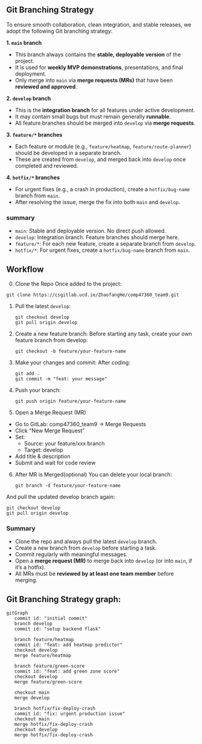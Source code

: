 ## Git Branching Strategy

To ensure smooth collaboration, clean integration, and stable releases, we adopt the following Git branching strategy:

**1. `main` branch**
- This branch always contains the **stable, deployable version** of the project.  
- It is used for **weekly MVP demonstrations**, presentations, and final deployment.  
- Only merge into `main` via **merge requests (MRs)** that have been **reviewed and approved**.

**2. `develop` branch**
- This is the **integration branch** for all features under active development.  
- It may contain small bugs but must remain generally **runnable**.  
- All feature branches should be merged into `develop` via **merge requests**.

**3. `feature/*` branches**
- Each feature or module (e.g., `feature/heatmap`, `feature/route-planner`) should be developed in a separate branch.  
- These are created from `develop`, and merged back into `develop` once completed and reviewed.

**4. `hotfix/*` branches**
- For urgent fixes (e.g., a crash in production), create a `hotfix/bug-name` branch from `main`.  
- After resolving the issue, merge the fix into both `main` and `develop`.

### summary
- `main`: Stable and deployable version. No direct push allowed.
- `develop`: Integration branch. Feature branches should merge here.
- `feature/*`: For each new feature, create a separate branch from `develop`.
- `hotfix/*`: For urgent fixes, create a `hotfix/bug-name` branch from `main`. 

## Workflow
0. Clone the Repo
Once added to the project:
```
git clone https://csgitlab.ucd.ie/ZhaofangHe/comp47360_team9.git
```

1. Pull the latest `develop`:
   ```
   git checkout develop
   git pull origin develop
   ```

2. Create a new feature branch:
   Before starting any task, create your own feature branch from develop:
   ```
   git checkout -b feature/your-feature-name
   ```

3. Make your changes and commit:
   After coding:
   ```
   git add .
   git commit -m "feat: your message"
   ```

4. Push your branch:
   ```
   git push origin feature/your-feature-name
   ```

5. Open a Merge Request (MR)
- Go to GitLab: comp47360_team9 → Merge Requests
- Click "New Merge Request"
- Set:
   - Source: your feature/xxx branch
   - Target: develop
- Add title & description
- Submit and wait for code review 

6. After MR is Merged(optional)
You can delete your local branch:
   ```
   git branch -d feature/your-feature-name
   ```
And pull the updated develop branch again:
   ```
   git checkout develop
   git pull origin develop
   ```

### Summary
- Clone the repo and always pull the latest `develop` branch.    
- Create a new branch from `develop` before starting a task.    
- Commit regularly with meaningful messages.    
- Open a **merge request (MR)** to merge back into `develop` (or into `main`, if it’s a hotfix).    
- All MRs must be **reviewed by at least one team member** before merging.


## Git Branching Strategy graph:

```mermaid
gitGraph
   commit id: "initial commit"
   branch develop
   commit id: "setup backend flask"

   branch feature/heatmap
   commit id: "feat: add heatmap predictor"
   checkout develop
   merge feature/heatmap

   branch feature/green-score
   commit id: "feat: add green zone score"
   checkout develop
   merge feature/green-score

   checkout main
   merge develop

   branch hotfix/fix-deploy-crash
   commit id: "fix: urgent production issue"
   checkout main
   merge hotfix/fix-deploy-crash
   checkout develop
   merge hotfix/fix-deploy-crash

```


